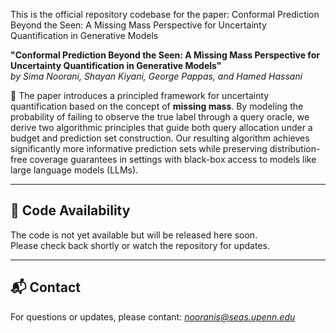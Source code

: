 
This is the official repository codebase for the paper: Conformal Prediction Beyond the Seen: A Missing Mass Perspective for Uncertainty Quantification in Generative Models

**"Conformal Prediction Beyond the Seen: A Missing Mass Perspective for Uncertainty Quantification in Generative Models"**  
*by Sima Noorani, Shayan Kiyani, George Pappas, and Hamed Hassani*

📄 The paper introduces a principled framework for uncertainty quantification based on the concept of **missing mass**. By modeling the probability of failing to observe the true label through a query oracle, we derive two algorithmic principles that guide both query allocation under a budget and prediction set construction. Our resulting algorithm achieves significantly more informative prediction sets while preserving distribution-free coverage guarantees in settings with black-box access to models like large language models (LLMs).

---

## 🔧 Code Availability

The code is not yet available but will be released here soon.  
Please check back shortly or watch the repository for updates.

---

## 📬 Contact

For questions or updates, please contant:
*nooranis@seas.upenn.edu*

